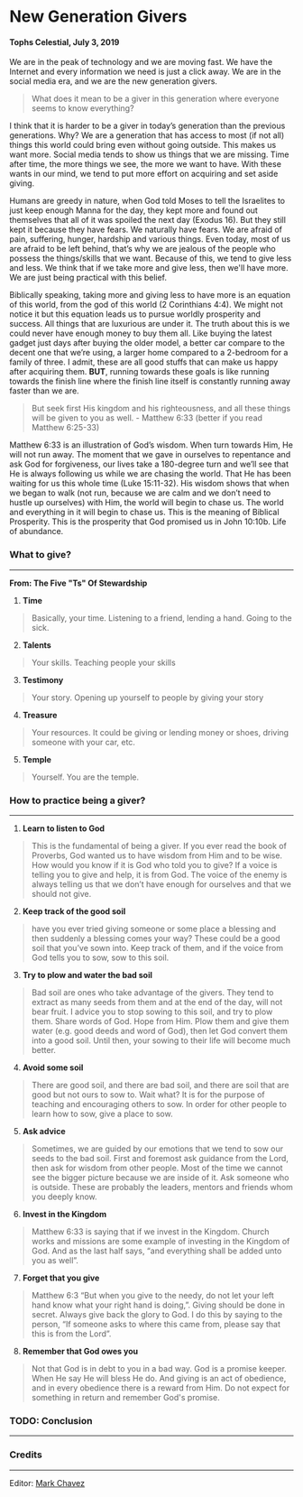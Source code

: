 # New Generation Givers
#### Tophs Celestial, July 3, 2019

We are in the peak of technology and we are moving fast. We have the Internet and every information we need is just a click away. We are in the social media era, and we are the new generation givers.

> What does it mean to be a giver in this generation where everyone seems to know everything?

I think that it is harder to be a giver in today’s generation than the previous generations. Why? We are a generation that has access to most (if not all) things this world could bring even without going outside. This makes us want more. Social media tends to show us things that we are missing. Time after time, the more things we see, the more we want to have. With these wants in our mind, we tend to put more effort on acquiring and set aside giving.

Humans are greedy in nature, when God told Moses to tell the Israelites to just keep enough Manna for the day, they kept more and found out themselves that all of it was spoiled the next day (Exodus 16). But they still kept it because they have fears. We naturally have fears. We are afraid of pain, suffering, hunger, hardship and various things. Even today, most of us are afraid to be left behind, that’s why we are jealous of the people who possess the things/skills that we want. Because of this, we tend to give less and less. We think that if we take more and give less, then we'll have more. We are just being practical with this belief.

Biblically speaking, taking more and giving less to have more is an equation of this world, from the god of this world (2 Corinthians 4:4). We might not notice it but this equation leads us to pursue worldly prosperity and success. All things that are luxurious are under it. The truth about this is we could never have enough money to buy them all. Like buying the latest gadget just days after buying the older model, a better car compare to the decent one that we’re using, a larger home compared to a 2-bedroom for a family of three. I admit, these are all good stuffs that can make us happy after acquiring them. **BUT**, running towards these goals is like running towards the finish line where the finish line itself is constantly running away faster than we are.

> But seek first His kingdom and his righteousness, and all these things will be given to you as well. - Matthew 6:33 (better if you read Matthew 6:25-33)

Matthew 6:33 is an illustration of God’s wisdom. When turn towards Him, He will not run away. The moment that we gave in ourselves to repentance and ask God for forgiveness, our lives take a 180-degree turn and we’ll see that He is always following us while we are chasing the world. That He has been waiting for us this whole time (Luke 15:11-32). His wisdom shows that when we began to walk (not run, because we are calm and we don’t need to hustle up ourselves) with Him, the world will begin to chase us. The world and everything in it will begin to chase us. This is the meaning of Biblical Prosperity. This is the prosperity that God promised us in John 10:10b. Life of abundance.

### What to give?
------
**From: The Five "Ts" Of Stewardship**
1. **Time**
> Basically, your time. Listening to a friend, lending a hand. Going to the sick.
2. **Talents**
> Your skills. Teaching people your skills
3. **Testimony**
> Your story. Opening up yourself to people by giving your story
4. **Treasure**
> Your resources. It could be giving or lending money or shoes, driving someone with your car, etc.
5. **Temple**
> Yourself. You are the temple.

### How to practice being a giver?
------
1. **Learn to listen to God**
> This is the fundamental of being a giver. If you ever read the book of Proverbs, God wanted us to have wisdom from Him and to be wise. How would you know if it is God who told you to give? If a voice is telling you to give and help, it is from God. The voice of the enemy is always telling us that we don’t have enough for ourselves and that we should not give.
2. **Keep track of the good soil** 
> have you ever tried giving someone or some place a blessing and then suddenly a blessing comes your way? These could be a good soil that you’ve sown into. Keep track of them, and if the voice from God tells you to sow, sow to this soil.
3. **Try to plow and water the bad soil**
> Bad soil are ones who take advantage of the givers. They tend to extract as many seeds from them and at the end of the day, will not bear fruit. I advice you to stop sowing to this soil, and try to plow them. Share words of God. Hope from Him. Plow them and give them water (e.g. good deeds and word of God), then let God convert them into a good soil. Until then, your sowing to their life will become much better.
4. **Avoid some soil**
> There are good soil, and there are bad soil, and there are soil that are good but not ours to sow to. Wait what? It is for the purpose of teaching and encouraging others to sow. In order for other people to learn how to sow, give a place to sow.
5. **Ask advice**
> Sometimes, we are guided by our emotions that we tend to sow our seeds to the bad soil. First and foremost ask guidance from the Lord, then ask for wisdom from other people. Most of the time we cannot see the bigger picture because we are inside of it. Ask someone who is outside. These are probably the leaders, mentors and friends whom you deeply know.
6. **Invest in the Kingdom**
> Matthew 6:33 is saying that if we invest in the Kingdom. Church works and missions are some example of investing in the Kingdom of God. And as the last half says, “and everything shall be added unto you as well”.
7. **Forget that you give**
> Matthew 6:3 “But when you give to the needy, do not let your left hand know what your right hand is doing,”. Giving should be done in secret. Always give back the glory to God. I do this by saying to the person, “If someone asks to where this came from, please say that this is from the Lord”.
8. **Remember that God owes you**
> Not that God is in debt to you in a bad way. God is a promise keeper. When He say He will bless He do. And giving is an act of obedience, and in every obedience there is a reward from Him. Do not expect for something in return and remember God's promise.

### TODO: Conclusion
------


### Credits
------
Editor: [Mark Chavez](https://github.com/MarkFChavez)
